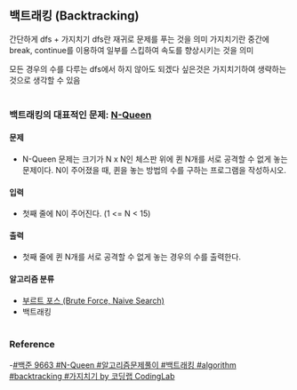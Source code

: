## 백트래킹 (Backtracking)

간단하게 dfs + 가지치기
dfs란 재귀로 문제를 푸는 것을 의미
가지치기란 중간에 break, continue를 이용하여 일부를 스킵하여 속도를 향상시키는 것을 의미

모든 경우의 수를 다루는 dfs에서 하지 않아도 되겠다 싶은것은 가지치기하여  생략하는
것으로 생각할 수 있음
<br><br>

### 백트래킹의 대표적인 문제: [N-Queen](https://www.acmicpc.net/problem/9663)
#### 문제
  - N-Queen 문제는 크기가 N x N인 체스판 위에 퀸 N개를 서로 공격할 수 없게 놓는 문제이다. N이 주어졌을 때, 퀸을 놓는 방법의 수를 구하는 프로그램을 작성하시오.
#### 입력
- 첫째 줄에 N이 주어진다. (1 <= N < 15)
#### 출력
- 첫째 줄에 퀸 N개를 서로 공격할 수 없게 놓는 경우의 수를 출력한다.
#### 알고리즘 분류
- [부르트 포스 (Brute Force, Naive Search)](https://gusdnd852.tistory.com/167?category=748315)
- 백트래킹
<br><br>

### Reference
-[#백준 9663 #N-Queen #알고리즘문제풀이 #백트래킹 #algorithm #backtracking #가지치기 by 코딩랩 CodingLab](https://www.youtube.com/watch?v=ltm-JX5R1pA)
